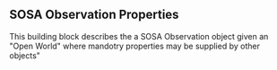 ## SOSA Observation Properties

This building block describes the a SOSA Observation object given an "Open World" where mandotry properties may be supplied by other objects"

